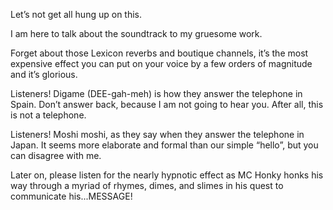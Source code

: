 Let’s not get all hung up on this.

I am here to talk about the soundtrack to my gruesome work.

Forget about those Lexicon reverbs and boutique channels, it’s the most expensive effect you can put on your voice by a few orders of magnitude and it’s glorious.

Listeners! Digame (DEE-gah-meh) is how they answer the telephone in Spain. Don’t answer back, because I am not going to hear you. After all, this is not a telephone.

Listeners! Moshi moshi, as they say when they answer the telephone in Japan. It seems more elaborate and formal than our simple “hello”, but you can disagree with me.

Later on, please listen for the nearly hypnotic effect as MC Honky honks his way through a myriad of rhymes, dimes, and slimes in his quest to communicate his...MESSAGE!
